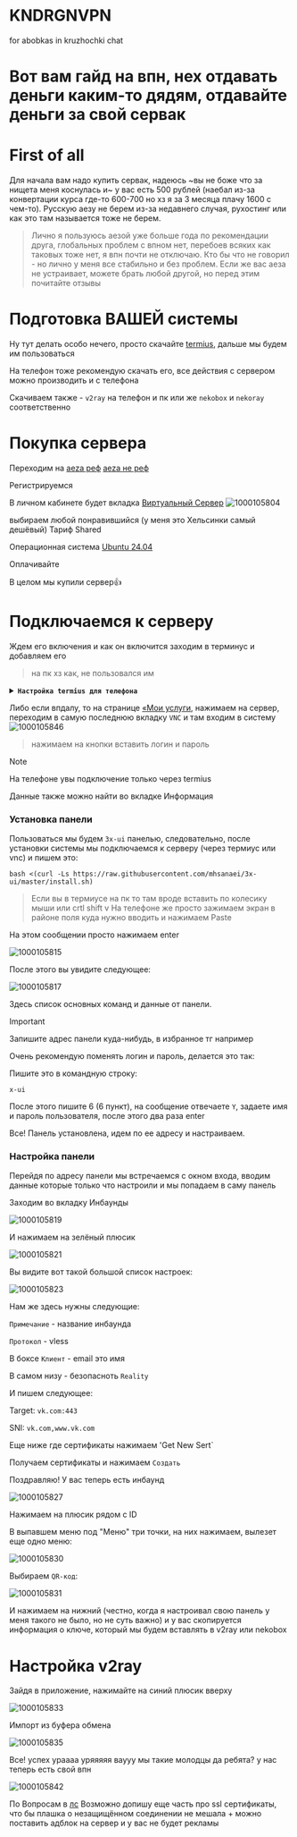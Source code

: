 # KNDRGNVPN
for abobkas in kruzhochki chat
# Вот вам гайд на впн, нех отдавать деньги каким-то дядям, отдавайте деньги за свой сервак

# First of all
Для начала вам надо купить сервак, надеюсь ~вы не боже что за нищета меня коснулась и~ у вас есть 500 рублей (наебал из-за конвертации курса где-то 600-700 но хз я за 3 месяца плачу 1600 с чем-то).
Русскую аезу не берем из-за недавнего случая, рухостинг или как это там называется тоже не берем.

>Лично я пользуюсь аезой уже больше года по рекомендации друга, глобальных проблем с впном нет, перебоев всяких как таковых тоже нет, я впн почти не отключаю. Кто бы что не говорил - но лично у меня все стабильно и без проблем. Если же вас аеза не устраивает, можете брать любой другой, но перед этим почитайте отзывы

# Подготовка ВАШЕЙ системы

Ну тут делать особо нечего, просто скачайте [termius](https://www.termius.com/), дальше мы будем им пользоваться

На телефон тоже рекомендую скачать его, все действия с сервером можно производить и с телефона

Скачиваем также - `v2ray` на телефон и пк или же `nekobox` и `nekoray` соответственно

# Покупка сервера

Переходим на [aeza реф](https://aeza.net/?ref=486589) [aeza не реф](https://aeza.net)

Регистрируемся

В личном кабинете будет вкладка 
<ins>Виртуальный Сервер</ins>
![1000105804](https://github.com/user-attachments/assets/63d0c4f5-5622-4394-9654-a9df73e17033)



выбираем любой понравившийся (у меня это Хельсинки самый дешёвый)
Тариф Shared

Операционная система <ins>Ubuntu 24.04</ins>

Оплачивайте

В целом мы купили сервер👍

# Подключаемся к серверу

Ждем его включения и как он включится заходим в терминус и добавляем его
>на пк хз как, не пользовался им

<details>
<summary><b><code>Настройка termius для телефона</code></b></summary>
  Заходим в приложение, нажимаем на кнопку vaults 
  
  ![1000105808](https://github.com/user-attachments/assets/3da35e0e-0472-4b78-8a9b-7d66a1581043)

выбираем Hosts и снизу нажимаем на плюсик

  ![1000105810](https://github.com/user-attachments/assets/5b964483-f315-4b7f-ba52-0af3047194ea)

Выбираем New Host

  ![1000105812](https://github.com/user-attachments/assets/23ccf9d7-d8b4-4ce5-9db7-5409647b8e35)


  Здесь вводим данные
  `Alias` - имя сервера, пишите любое которое нравится

  `Hostname or IP address` - здесь вводим айпи нашего сервера
  >здесь нам больше ничего не нужно, спускаемся ниже

 `Username` - по умолчанию у всех root

 `Password` - копируем и вставляем тот, что во вкладке информация Пароль

 Все, нажимаем сверху на галочку и мы добавили сервер
 

</details>

Либо если впдалу, то на странице <ins>«Мои услуги</ins>, нажимаем на сервер, переходим в самую последнюю вкладку `VNC` и там входим в систему
![1000105846](https://github.com/user-attachments/assets/fca9ec2b-0119-42c2-a580-b2f1f7a959d4)



>нажимаем на кнопки вставить логин и пароль

>[!NOTE]
На телефоне увы подключение только через termius

Данные также можно найти во вкладке Информация

### Установка панели
Пользоваться мы будем `3x-ui` панелью, следовательно, после установки системы мы подключаемся к серверу (через термиус или vnc) и пишем это:

```
bash <(curl -Ls https://raw.githubusercontent.com/mhsanaei/3x-ui/master/install.sh)
```
>Если вы в термиусе на пк то там вроде вставить по колесику мыши или crtl shift v
>На телефоне же просто зажимаем экран в районе поля куда нужно вводить и нажимаем Paste

На этом сообщении просто нажимаем enter

![1000105815](https://github.com/user-attachments/assets/e66c2bad-f22d-4d15-b04a-afa43cdcd74a)


После этого вы увидите следующее:

![1000105817](https://github.com/user-attachments/assets/38e22a58-aedc-42bc-b169-1b509b1d07b8)


Здесь список основных команд и данные от панели.

>[!IMPORTANT]
>Запишите адрес панели куда-нибудь, в избранное тг например

Очень рекомендую поменять логин и пароль, делается это так:

Пишите это в командную строку:

```x-ui```

После этого пишите 6 (6 пункт), на сообщение отвечаете `Y`, задаете имя и пароль пользователя, после этого два раза enter


Все! Панель установлена, идем по ее адресу и настраиваем.

### Настройка панели

Перейдя по адресу панели мы встречаемся с окном входа, вводим данные которые только что настроили и мы попадаем в саму панель

Заходим во вкладку Инбаунды

![1000105819](https://github.com/user-attachments/assets/5be05bd2-d510-476b-98a9-c6ebaa47684f)


И нажимаем на зелёный плюсик

![1000105821](https://github.com/user-attachments/assets/7d9a1d4d-e9e8-4e19-812d-82b600cb60fa)


Вы видите вот такой большой список настроек:

![1000105823](https://github.com/user-attachments/assets/e3e53c33-f081-48a1-8cf5-a07ef38dec0c)


Нам же здесь нужны следующие:

`Примечание` - название инбаунда

`Протокол` - vless

В боксе `Клиент` - email это имя

В самом низу - безопасноть `Reality`

И пишем следующее:

Target:
   `vk.com:443`
   
SNI:
   `vk.com,www.vk.com`

Еще ниже где сертификаты нажимаем 'Get New Sert`

Получаем сертификаты и нажимаем `Создать`

Поздравляю! У вас теперь есть инбаунд

![1000105827](https://github.com/user-attachments/assets/2248b1c1-c3da-4184-b09e-afdcf74b2d64)



Нажимаем на плюсик рядом с ID

В выпавшем меню под "Меню" три точки, на них нажимаем, вылезет еще одно меню:

![1000105830](https://github.com/user-attachments/assets/d56399c9-1778-4c37-954b-aaff33271e0b)


Выбираем `QR-код`:

![1000105831](https://github.com/user-attachments/assets/ca84ee47-a851-406b-b0e3-4c27a5c9c434)


И нажимаем на нижний (честно, когда я настроивал свою панель у меня такого не было, но не суть важно) и у вас скопируется информация о ключе, который мы будем вставлять в v2ray или nekobox

# Настройка v2ray

Зайдя в приложение, нажимайте на синий плюсик вверху

![1000105833](https://github.com/user-attachments/assets/63aa6d2f-4677-4eef-a2ef-a5ae55bcdb83)


Импорт из буфера обмена

![1000105835](https://github.com/user-attachments/assets/ec6d9fff-5421-4a96-bf9f-f6acc970562e)


Все! успех ураааа уряяяяя ваууу мы такие молодцы да ребята? у нас теперь есть свой впн

![1000105842](https://github.com/user-attachments/assets/268a4533-1572-49cf-aba1-fb16922c4115)


По Вопросам в [лс](https://t.me/YomiYoriKikoyoKoukokuNoHito)
Возможно допишу еще часть про ssl сертификаты, что бы плашка о незащищённом соединении не мешала + можно поставить адблок на сервер и у вас не будет рекламы

